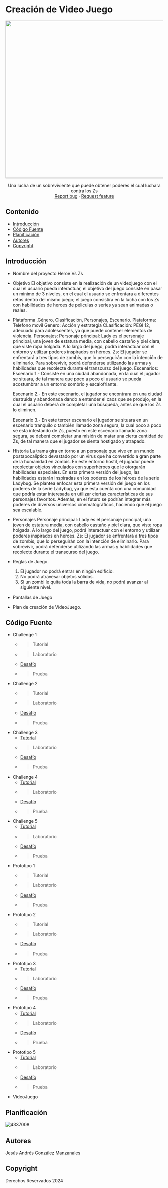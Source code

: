 # Creación de Video Juego
<p align="center">
    <img src="https://img.freepik.com/fotos-premium/persona-sosteniendo-controlador-juego-controlado-juego-fondo_1301236-57491.jpg" alt="Logo" width=1200 height=500>

  <p align="center">
    Una lucha de un sobreviviente que puede obtener poderes el cual luchara contra los Zs
    <br>
    <a href="https://reponame/issues/new?template=bug.md">Report bug</a>
    ·
    <a href="https://reponame/issues/new?template=feature.md&labels=feature">Request feature</a>
  </p>
</p>


## Contenido

- [Introducción](#introducción)
- [Código Fuente](#código-fuente)
- [Planificación](#planificación)
- [Autores](#autores)
- [Copyright](#copyright)


## Introducción

- Nombre del proyecto
  Heroe Vs Zs
  
- Objetivo
  El objetivo consiste en la realización de un videojuego con el cual el usuario pueda interactuar, el objetivo del juego consiste en pasar un minimo de 3 niveles, en el cual el usuario se enfrentara a diferentes retos dentro del mismo juego; el juego consistira en 
  la lucha con los Zs con habilidades de heroes de peliculas o series ya sean animadas o reales.
  
- Plataforma ,Género, Clasificación, Personajes, Escenario.
  Plataforma: Telefono movil
  Genero: Acción y estrategia
  CLasificación: PEGI 12, adecuado para adolescentes, ya que puede contener elementos de violencia.
  Personajes:
  Personaje principal: Lady es el personaje principal, una joven de estatura media, con cabello castaño y piel clara, que viste ropa holgada. A lo largo del juego, podrá interactuar con el entorno y utilizar poderes inspirados en héroes.
  Zs: El jugador se enfrentará a tres tipos de zombis, que lo perseguirán con la intención de eliminarlo. Para sobrevivir, podrá defenderse utilizando las armas y habilidades que recolecte durante el transcurso del juego.
  Escenarios:
  Escenario 1.- Consiste en una ciudad abandonada, en la cual el jugador se situara, de tal manera que poco a poco el usuario se pueda acostumbrar a un entorno sombrío y escalofriante.

  Escenario 2.- En este escenario, el jugador se encontrara en una ciudad destruida y abandonada dando a entender el caos que se produjo, en la cual el usuario deberá de completar una búsqueda, antes de que los Zs lo eliminen.

  Escenario 3.- En este tercer escenario el jugador se situara en un escenario tranquilo o también llamado zona segura, la cual poco a poco se esta infestando de Zs, puesto en este escenario llamado zona segura, se deberá completar una misión de matar una cierta 
  cantidad de Zs, de tal manera que el jugador se sienta hostigado y atrapado.
  
- Historia
  La trama gira en torno a un personaje que vive en un mundo postapocalíptico devastado por un virus que ha convertido a gran parte de la humanidad en zombis. En este entorno hostil, el jugador puede recolectar objetos vinculados con superhéroes que le otorgarán 
  habilidades especiales. En esta primera versión del juego, las habilidades estarán inspiradas en los poderes de los héroes de la serie Ladybug.
  Se plantea enfocar esta primera versión del juego en los poderes de la serie Ladybug, ya que esta cuenta con una comunidad que podría estar interesada en utilizar ciertas características de sus personajes favoritos. Además, en el futuro se podrían integrar más 
  poderes de diversos universos cinematográficos, haciendo que el juego sea escalable.

- Personajes
   Personaje principal: Lady es el personaje principal, una joven de estatura media, con cabello castaño y piel clara, que viste ropa holgada. A lo largo del juego, podrá interactuar con el entorno y utilizar poderes inspirados en héroes.
   Zs: El jugador se enfrentará a tres tipos de zombis, que lo perseguirán con la intención de eliminarlo. Para sobrevivir, podrá defenderse utilizando las armas y habilidades que recolecte durante el transcurso del juego.

- Reglas de Juego.
  1.	El jugador no podrá entrar en ningún edificio.
  2.	No podrá atravesar objetos sólidos.
  3.	Si un zombi le quita toda la barra de vida, no podrá avanzar al siguiente nivel.

- Pantallas de Juego
  
- Plan de creación de VideoJuego.

## Código Fuente

* Challenge 1
  * > Tutorial
  * > Laboratorio
  * <a href="https://drive.google.com/drive/folders/1tAYu3H5aRYZpwh1hG5ioYaeU2hxcmnep?usp=sharing"> Desafío </a>
  * > Prueba
* Challenge 2
  * > Tutorial
  * > Laboratorio
  * <a href="https://drive.google.com/drive/folders/1AmD7ZF1AHmPe8fxybjIfnwmZG4hxig-8?usp=sharing"> Desafío </a>
  * > Prueba
* Challenge 3
  * <a href="https://docs.google.com/document/d/1Q0iLOBY1QrvJoG3JW6VkBv7oel_dQ6gl/edit?usp=sharing&ouid=115017330452147884930&rtpof=true&sd=true"> Tutorial</a>
  * > Laboratorio
  * <a href="https://drive.google.com/drive/folders/11TMROg9mSoqAriOlxNNLpKWWBqqsMUF4?usp=sharing"> Desafío </a>
  * > Prueba
* Challenge 4
  * <a href="https://docs.google.com/document/d/1G8yTP6iOzPnoXr17Fgbsz00FLiBejtax/edit?usp=sharing&ouid=115017330452147884930&rtpof=true&sd=true"> Tutorial</a>
  * > Laboratorio
  * <a href="https://drive.google.com/drive/folders/13NtzyuChomdxkNFn5CDKEw30Zw-oHO_Z?usp=sharing"> Desafío </a>
  * > Prueba
* Challenge 5
  * <a href="https://docs.google.com/document/d/1G-regR7SgP3Y9iwCuJpXJCNHkVc8aCBN/edit?usp=sharing&ouid=115017330452147884930&rtpof=true&sd=true"> Tutorial</a>
  * > Laboratorio
  * <a href="https://drive.google.com/drive/folders/1AmD7ZF1AHmPe8fxybjIfnwmZG4hxig-8?usp=sharing"> Desafío </a>
  * > Prueba
* Prototipo 1
  * > Tutorial
  * > Laboratorio
  * <a href="https://drive.google.com/drive/folders/12hvVXik9ypwuzWivuSLjjQ38wl1qnpRK?usp=sharing"> Desafío </a>
  * > Prueba
* Prototipo 2
   * > Tutorial
  * > Laboratorio
  * <a href="https://drive.google.com/drive/folders/1kTmm2wWKETBO4kEuS5BdSHTO-lr3gzvE?usp=sharing"> Desafío </a>
  * > Prueba
* Prototipo 3
  * <a href="https://drive.google.com/drive/folders/1ydCeMvtaWvbhO5oPTDYGxgLE35KmBGDi?usp=sharing"> Tutorial</a>
  * > Laboratorio
  * <a href="https://drive.google.com/drive/folders/1ylK37a3VykhklR768Nddrwk-sMoYQcMW?usp=sharing"> Desafío </a>
  * > Prueba
* Prototipo 4
  * <a href="https://docs.google.com/document/d/1qHPxIYSfMC9Svd6BLgRV2p0Q6R0Q17EQ/edit?usp=sharing&ouid=115017330452147884930&rtpof=true&sd=true"> Tutorial</a>
  * > Laboratorio
  * <a href="https://drive.google.com/drive/folders/1_XBW75EujKJOwK572TdFpd2WjPbNqHs_?usp=sharing"> Desafío </a>
  * > Prueba
* Prototipo 5
  * <a href="https://docs.google.com/document/d/17VCPyTlKlurcbaxcAEjbPlNbPhwV_T_J/edit?usp=sharing&ouid=115017330452147884930&rtpof=true&sd=true"> Tutorial</a>
  * > Laboratorio
  * <a href="https://drive.google.com/drive/folders/1TZ9XGBMlcTbok__FrdG4u45oqWvnc-Je?usp=sharing"> Desafío </a>
  * > Prueba
* VideoJuego

## Planificación

![4337008](https://user-images.githubusercontent.com/8560750/195951617-083a7e4d-323d-47b5-8e5e-529ded31bc06.jpg)

## Autores
Jesús Andrés González Manzanales
## Copyright
Derechos Reservados 2024


